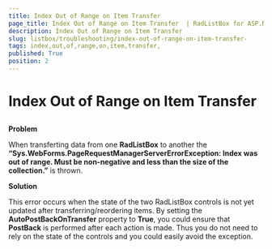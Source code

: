 ```yaml
---
title: Index Out of Range on Item Transfer 
page_title: Index Out of Range on Item Transfer  | RadListBox for ASP.NET AJAX Documentation
description: Index Out of Range on Item Transfer 
slug: listbox/troubleshooting/index-out-of-range-on-item-transfer-
tags: index,out,of,range,on,item,transfer,
published: True
position: 2
---
```


# Index Out of Range on Item Transfer 

## 

**Problem**

When transferting data from one **RadListBox** to another the **“Sys.WebForms.PageRequestManagerServerErrorException: Index was out of range. Must be non-negative and less than the size of the collection.”** is thrown.

**Solution**

This error occurs when the state of the two RadListBox controls is not yet updated after transferring/reordering items. By setting the **AutoPostBackOnTransfer** property to **True**, you could ensure that **PostBack** is performed after each action is made. Thus you do not need to rely on the state of the controls and you could easily avoid the exception.
